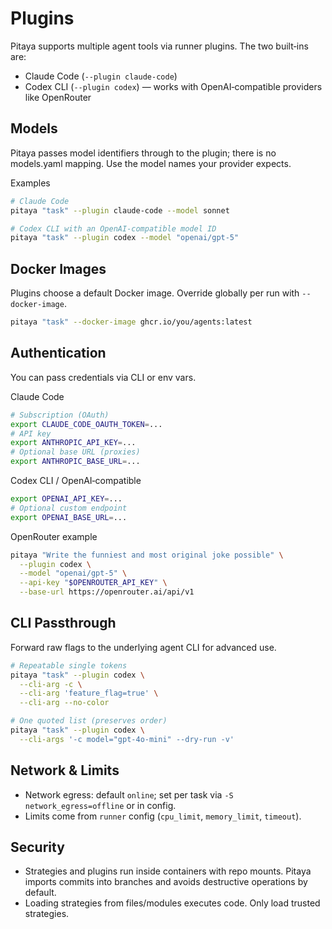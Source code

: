 # Plugins

Pitaya supports multiple agent tools via runner plugins. The two built‑ins are:

- Claude Code (`--plugin claude-code`)
- Codex CLI (`--plugin codex`) — works with OpenAI‑compatible providers like OpenRouter

## Models

Pitaya passes model identifiers through to the plugin; there is no models.yaml mapping. Use the model names your provider expects.

Examples

```bash
# Claude Code
pitaya "task" --plugin claude-code --model sonnet

# Codex CLI with an OpenAI‑compatible model ID
pitaya "task" --plugin codex --model "openai/gpt-5"
```

## Docker Images

Plugins choose a default Docker image. Override globally per run with `--docker-image`.

```bash
pitaya "task" --docker-image ghcr.io/you/agents:latest
```

## Authentication

You can pass credentials via CLI or env vars.

Claude Code

```bash
# Subscription (OAuth)
export CLAUDE_CODE_OAUTH_TOKEN=...
# API key
export ANTHROPIC_API_KEY=...
# Optional base URL (proxies)
export ANTHROPIC_BASE_URL=...
```

Codex CLI / OpenAI‑compatible

```bash
export OPENAI_API_KEY=...
# Optional custom endpoint
export OPENAI_BASE_URL=...
```

OpenRouter example

```bash
pitaya "Write the funniest and most original joke possible" \
  --plugin codex \
  --model "openai/gpt-5" \
  --api-key "$OPENROUTER_API_KEY" \
  --base-url https://openrouter.ai/api/v1
```

## CLI Passthrough

Forward raw flags to the underlying agent CLI for advanced use.

```bash
# Repeatable single tokens
pitaya "task" --plugin codex \
  --cli-arg -c \
  --cli-arg 'feature_flag=true' \
  --cli-arg --no-color

# One quoted list (preserves order)
pitaya "task" --plugin codex \
  --cli-args '-c model="gpt-4o-mini" --dry-run -v'
```

## Network & Limits

- Network egress: default `online`; set per task via `-S network_egress=offline` or in config.
- Limits come from `runner` config (`cpu_limit`, `memory_limit`, `timeout`).

## Security

- Strategies and plugins run inside containers with repo mounts. Pitaya imports commits into branches and avoids destructive operations by default.
- Loading strategies from files/modules executes code. Only load trusted strategies.
